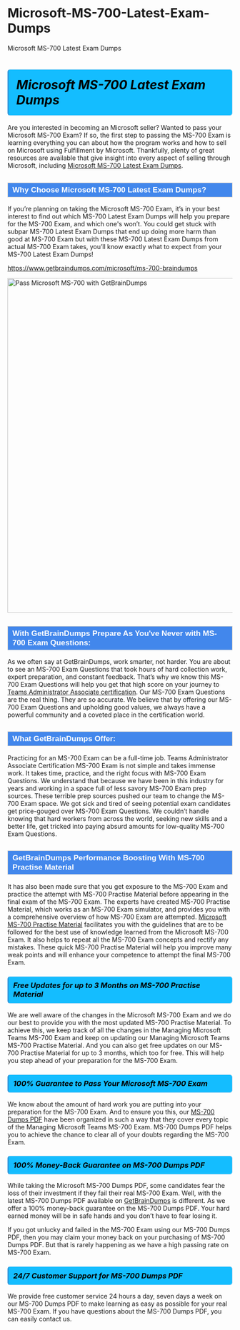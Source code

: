 # Microsoft-MS-700-Latest-Exam-Dumps
Microsoft MS-700 Latest Exam Dumps
<h1><strong><span style="display: block; color: #000000; background: #14BDFF; border: 0.5px solid #AED6F1; border-left: 3px solid #3498DB; padding: .6em; border-radius: 6px;">                     <em>Microsoft MS-700 <span class="exam_variation">Latest Exam Dumps</span> </em>                </span></strong>            </h1>                        <p>Are you interested in becoming an Microsoft seller? Wanted to pass your Microsoft MS-700 Exam? If so, the first step to passing the MS-700 Exam is             learning everything you can about how the program works and how to sell on Microsoft using Fulfillment by Microsoft. Thankfully, plenty of great resources             are available that give insight into every aspect of selling through Microsoft, including <a href="https://www.getbraindumps.com/microsoft/ms-700-braindumps">Microsoft MS-700 <span class="exam_variation">Latest Exam Dumps</span></a>.</p>                        <h2 style="background: #4287ec; border: 1px solid #cccccc; padding: 5px 10px;">                <span style="color: #ffffff;">                    <span style="font-size: 11pt;">                        <span style="line-height: normal;">                            <span style="font-family: Calibri,sans-serif;">                                <strong>                                    <span style="font-size: 13.0pt;">Why Choose Microsoft MS-700 <span class="exam_variation">Latest Exam Dumps</span>?</span>                                </strong>                            </span>                        </span>                    </span>                </span>            </h2>                        <p>If you’re planning on taking the Microsoft MS-700 Exam, it’s in your best interest to find out which MS-700 <span class="exam_variation">Latest Exam Dumps</span> will help you prepare for the MS-700 Exam,             and which one's won’t. You could get stuck with subpar MS-700 <span class="exam_variation">Latest Exam Dumps</span> that end up doing more harm than good at MS-700 Exam but with these MS-700 <span class="exam_variation">Latest Exam Dumps</span>             from actual MS-700 Exam takes, you’ll know exactly what to expect from your MS-700 <span class="exam_variation">Latest Exam Dumps</span>!</p>                                    <p><a href="https://www.getbraindumps.com/microsoft/ms-700-braindumps">https://www.getbraindumps.com/microsoft/ms-700-braindumps</a></p>                        <p><a href="https://www.getbraindumps.com/"><img src="https://www.getbraindumps.com/images/get-updated-exam-questions-with-discount-getbraindumps.jpg" class="postImage" alt="Pass Microsoft MS-700 with GetBrainDumps" width="750"></a></p>                                        <h2 style="background: #4287ec; border: 1px solid #cccccc; padding: 5px 10px;">                <span style="color: #ffffff;">                    <span style="font-size: 11pt;">                        <span style="line-height: normal;">                            <span style="font-family: Calibri,sans-serif;">                                <strong>                                    <span style="font-size: 13.0pt;">With GetBrainDumps Prepare As You've Never with MS-700 <span class="exam_variation2">Exam Questions</span>:</span>                                </strong>                            </span>                        </span>                    </span>                </span>            </h2>                        <p>As we often say at GetBrainDumps, work smarter, not harder. You are about to see an MS-700 <span class="exam_variation2">Exam Questions</span> that took hours of hard collection work,             expert preparation, and constant feedback. That’s why we know this MS-700 <span class="exam_variation2">Exam Questions</span> will help you get that high score on your journey to             <a href="https://www.getbraindumps.com/microsoft/teams-administrator-associate-braindumps.html">Teams Administrator Associate certification</a>. Our MS-700 <span class="exam_variation2">Exam Questions</span> are the real thing. They are so accurate. We believe that by offering             our MS-700 <span class="exam_variation2">Exam Questions</span> and upholding good values, we always have a powerful community and a coveted place in the certification world.</p>                        <h2 style="background: #4287ec; border: 1px solid #cccccc; padding: 5px 10px;">                <span style="color: #ffffff;">                    <span style="font-size: 11pt;">                        <span style="line-height: normal;">                            <span style="font-family: Calibri,sans-serif;">                                <strong>                                    <span style="font-size: 13.0pt;">What GetBrainDumps Offer:</span>                                </strong>                            </span>                        </span>                    </span>                </span>            </h2>                        <p>Practicing for an MS-700 Exam can be a full-time job. Teams Administrator Associate Certification MS-700 Exam is not simple and takes immense work.             It takes time, practice, and the right focus with MS-700 <span class="exam_variation2">Exam Questions</span>. We understand that because we have been in this industry for years and working in a             space full of less savory MS-700 Exam prep sources. These terrible prep sources pushed our team to change the MS-700 Exam space. We got sick and             tired of seeing potential exam candidates get price-gouged over MS-700 <span class="exam_variation2">Exam Questions</span>. We couldn’t handle knowing that hard workers from across the world,             seeking new skills and a better life, get tricked into paying absurd amounts for low-quality MS-700 <span class="exam_variation2">Exam Questions</span>.</p>                        <h2 style="background: #4287ec; border: 1px solid #cccccc; padding: 5px 10px;">                <span style="color: #ffffff;">                    <span style="font-size: 11pt;">                        <span style="line-height: normal;">                            <span style="font-family: Calibri,sans-serif;">                                <strong>                                    <span style="font-size: 13.0pt;">GetBrainDumps Performance Boosting With MS-700 <span class="exam_variation3">Practise Material</span></span>                                </strong>                            </span>                        </span>                    </span>                </span>            </h2>                        <p>It has also been made sure that you get exposure to the MS-700 Exam and practice the attempt with MS-700 <span class="exam_variation3">Practise Material</span> before appearing in             the final exam of the MS-700 Exam. The experts have created MS-700 <span class="exam_variation3">Practise Material</span>, which works as an MS-700 Exam simulator, and provides you with             a comprehensive overview of how MS-700 Exam are attempted. <a href="https://www.getbraindumps.com/microsoft-braindumps.html">Microsoft MS-700 <span class="exam_variation3">Practise Material</span></a> facilitates you with the guidelines that are to be followed             for the best use of knowledge learned from the Microsoft MS-700 Exam. It also helps to repeat all the MS-700 Exam concepts and rectify any mistakes.             These quick MS-700 <span class="exam_variation3">Practise Material</span> will help you improve many weak points and will enhance your competence to attempt the final MS-700 Exam.</p>                        <h3>                <strong>                    <span style="display: block; color: #000000; background: #14BDFF; border: 0.5px solid #AED6F1; border-left: 3px solid #3498DB; padding: .6em; border-radius: 6px;">                        <em>Free Updates for up to 3 Months on MS-700 <span class="exam_variation3">Practise Material</span></em>                    </span>                </strong>            </h3>                        <p>We are well aware of the changes in the Microsoft MS-700 Exam and we do our best to provide you with the most updated MS-700 <span class="exam_variation3">Practise Material</span>.             To achieve this, we keep track of all the changes in the Managing Microsoft Teams MS-700 Exam and keep on updating our             Managing Microsoft Teams MS-700 <span class="exam_variation3">Practise Material</span>. And you can also get free updates on our MS-700 <span class="exam_variation3">Practise Material</span> for up to 3 months,             which too for free. This will help you step ahead of your preparation for the MS-700 Exam.</p>                        <h3>                <strong>                    <span style="display: block; color: #000000; background: #14BDFF; border: 0.5px solid #AED6F1; border-left: 3px solid #3498DB; padding: .6em; border-radius: 6px;">                        <em>100% Guarantee to Pass Your Microsoft MS-700 Exam</em>                    </span>                </strong>            </h3>                        <p>We know about the amount of hard work you are putting into your preparation for the MS-700 Exam. And to ensure you this, our <a href="https://www.getbraindumps.com/microsoft/ms-700-braindumps">MS-700 <span class="exam_variation4">Dumps PDF</span></a>             have been organized in such a way that they cover every topic of the Managing Microsoft Teams MS-700 Exam. MS-700 <span class="exam_variation4">Dumps PDF</span>             helps you to achieve the chance to clear all of your doubts regarding the MS-700 Exam.</p>                        <h3>                <strong>                    <span style="display: block; color: #000000; background: #14BDFF; border: 0.5px solid #AED6F1; border-left: 3px solid #3498DB; padding: .6em; border-radius: 6px;">                        <em>100% Money-Back Guarantee on MS-700 <span class="exam_variation4">Dumps PDF</span> </em>                    </span>                </strong>            </h3>                        <p>While taking the Microsoft MS-700 <span class="exam_variation4">Dumps PDF</span>, some candidates fear the loss of their investment if they fail their real MS-700 Exam. Well, with the latest             MS-700 <span class="exam_variation4">Dumps PDF</span> available on <a href="https://www.getbraindumps.com/microsoft/teams-administrator-associate-braindumps.html">GetBrainDumps</a> is different. As we offer a 100% money-back guarantee on the MS-700 <span class="exam_variation4">Dumps PDF</span>. Your hard earned money will be             in safe hands and you don’t have to fear losing it.</p>                        <p>If you got unlucky and failed in the MS-700 Exam using our MS-700 <span class="exam_variation4">Dumps PDF</span>, then you may claim your money back on your purchasing of MS-700 <span class="exam_variation4">Dumps PDF</span>.             But that is rarely happening as we have a high passing rate on MS-700 Exam.</p>                        <h3>                <strong>                    <span style="display: block; color: #000000; background: #14BDFF; border: 0.5px solid #AED6F1; border-left: 3px solid #3498DB; padding: .6em; border-radius: 6px;">                        <em>24/7 Customer Support for MS-700 <span class="exam_variation4">Dumps PDF</span></em>                    </span>                </strong>            </h3>                        <p>We provide free customer service 24 hours a day, seven days a week on our MS-700 <span class="exam_variation4">Dumps PDF</span> to make learning as easy as possible for your             real MS-700 Exam. If you have questions about the MS-700 <span class="exam_variation4">Dumps PDF</span>, you can easily contact us.</p>                    

